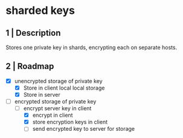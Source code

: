 # sharded keys

## 1 | Description

Stores one private key in shards, encrypting each on separate hosts.

## 2 | Roadmap

- [x] unencrypted storage of private key
  - [x] Store in client local local storage
  - [x] Store in server
- [ ] encrypted storage of private key
  - [ ] encrypt server key in client
    - [x] encrypt in client
    - [x] store encryption keys in client
    - [ ] send encrypted key to server for storage
